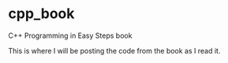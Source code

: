 # cpp_book
C++ Programming in Easy Steps book

This is where I will be posting the code from the book as I read it.
